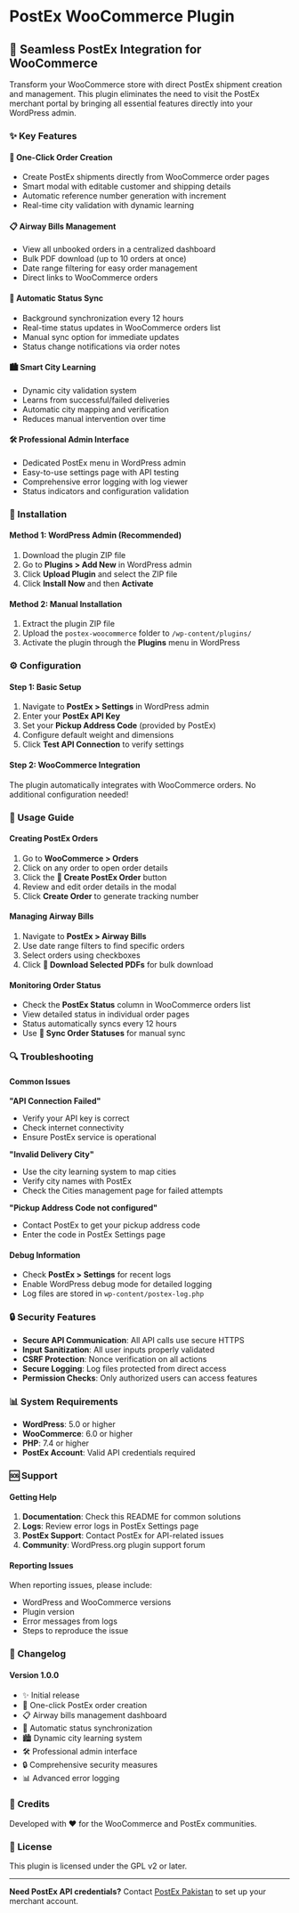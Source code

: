 # PostEx WooCommerce Plugin

## 🚚 Seamless PostEx Integration for WooCommerce

Transform your WooCommerce store with direct PostEx shipment creation and management. This plugin eliminates the need to visit the PostEx merchant portal by bringing all essential features directly into your WordPress admin.

### ✨ Key Features

#### 🎯 **One-Click Order Creation**
- Create PostEx shipments directly from WooCommerce order pages
- Smart modal with editable customer and shipping details
- Automatic reference number generation with increment
- Real-time city validation with dynamic learning

#### 📋 **Airway Bills Management**
- View all unbooked orders in a centralized dashboard
- Bulk PDF download (up to 10 orders at once)
- Date range filtering for easy order management
- Direct links to WooCommerce orders

#### 🔄 **Automatic Status Sync**
- Background synchronization every 12 hours
- Real-time status updates in WooCommerce orders list
- Manual sync option for immediate updates
- Status change notifications via order notes

#### 🏙️ **Smart City Learning**
- Dynamic city validation system
- Learns from successful/failed deliveries
- Automatic city mapping and verification
- Reduces manual intervention over time

#### 🛠️ **Professional Admin Interface**
- Dedicated PostEx menu in WordPress admin
- Easy-to-use settings page with API testing
- Comprehensive error logging with log viewer
- Status indicators and configuration validation

### 🔧 Installation

#### Method 1: WordPress Admin (Recommended)
1. Download the plugin ZIP file
2. Go to **Plugins > Add New** in WordPress admin
3. Click **Upload Plugin** and select the ZIP file
4. Click **Install Now** and then **Activate**

#### Method 2: Manual Installation
1. Extract the plugin ZIP file
2. Upload the `postex-woocommerce` folder to `/wp-content/plugins/`
3. Activate the plugin through the **Plugins** menu in WordPress

### ⚙️ Configuration

#### Step 1: Basic Setup
1. Navigate to **PostEx > Settings** in WordPress admin
2. Enter your **PostEx API Key**
3. Set your **Pickup Address Code** (provided by PostEx)
4. Configure default weight and dimensions
5. Click **Test API Connection** to verify settings

#### Step 2: WooCommerce Integration
The plugin automatically integrates with WooCommerce orders. No additional configuration needed!

### 📖 Usage Guide

#### Creating PostEx Orders
1. Go to **WooCommerce > Orders**
2. Click on any order to open order details
3. Click the **🚚 Create PostEx Order** button
4. Review and edit order details in the modal
5. Click **Create Order** to generate tracking number

#### Managing Airway Bills
1. Navigate to **PostEx > Airway Bills**
2. Use date range filters to find specific orders
3. Select orders using checkboxes
4. Click **📄 Download Selected PDFs** for bulk download

#### Monitoring Order Status
- Check the **PostEx Status** column in WooCommerce orders list
- View detailed status in individual order pages
- Status automatically syncs every 12 hours
- Use **🔄 Sync Order Statuses** for manual sync

### 🔍 Troubleshooting

#### Common Issues

**"API Connection Failed"**
- Verify your API key is correct
- Check internet connectivity
- Ensure PostEx service is operational

**"Invalid Delivery City"**
- Use the city learning system to map cities
- Verify city names with PostEx
- Check the Cities management page for failed attempts

**"Pickup Address Code not configured"**
- Contact PostEx to get your pickup address code
- Enter the code in PostEx Settings page

#### Debug Information
- Check **PostEx > Settings** for recent logs
- Enable WordPress debug mode for detailed logging
- Log files are stored in `wp-content/postex-log.php`

### 🔒 Security Features

- **Secure API Communication**: All API calls use secure HTTPS
- **Input Sanitization**: All user inputs properly validated
- **CSRF Protection**: Nonce verification on all actions  
- **Secure Logging**: Log files protected from direct access
- **Permission Checks**: Only authorized users can access features

### 📊 System Requirements

- **WordPress**: 5.0 or higher
- **WooCommerce**: 6.0 or higher  
- **PHP**: 7.4 or higher
- **PostEx Account**: Valid API credentials required

### 🆘 Support

#### Getting Help
1. **Documentation**: Check this README for common solutions
2. **Logs**: Review error logs in PostEx Settings page
3. **PostEx Support**: Contact PostEx for API-related issues
4. **Community**: WordPress.org plugin support forum

#### Reporting Issues
When reporting issues, please include:
- WordPress and WooCommerce versions
- Plugin version
- Error messages from logs
- Steps to reproduce the issue

### 🔄 Changelog

#### Version 1.0.0
- ✨ Initial release
- 🚚 One-click PostEx order creation
- 📋 Airway bills management dashboard
- 🔄 Automatic status synchronization
- 🏙️ Dynamic city learning system
- 🛠️ Professional admin interface
- 🔒 Comprehensive security measures
- 📊 Advanced error logging

### 📝 Credits

Developed with ❤️ for the WooCommerce and PostEx communities.

### 📄 License

This plugin is licensed under the GPL v2 or later.

---

**Need PostEx API credentials?** Contact [PostEx Pakistan](https://postex.pk) to set up your merchant account.